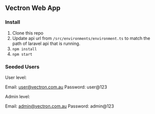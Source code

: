 ## Vectron Web App

### Install

1. Clone this repo
2. Update api url from `/src/environments/environment.ts` to match the path of laravel api that is running.
3. `npm install`
4. `npm start`

### Seeded Users

User level:

Email: user@vectron.com.au
Password: user@123

Admin level:

Email: admin@vectron.com.au
Password: admin@123